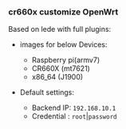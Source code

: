### cr660x customize OpenWrt

Based on lede with full plugins:

- images for below Devices:
  - Raspberry pi(armv7)
  - CR660X (mt7621)
  - x86_64 (J1900)

- Default settings:
  - Backend IP: `192.168.10.1`
  - Credential : `root`|`password`



